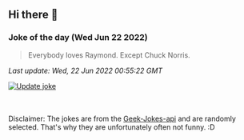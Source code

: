 ## Hi there 👋

### Joke of the day (Wed Jun 22 2022)
<!-- joke -->
>Everybody loves Raymond. Except Chuck Norris.
<!-- /joke -->

*Last update: Wed, 22 Jun 2022 00:55:22 GMT*

[![Update joke](https://github.com/nclskfm/nclskfm/actions/workflows/joke.yml/badge.svg)](https://github.com/nclskfm/nclskfm/actions/workflows/joke.yml)

<br><br>
Disclaimer: The jokes are from the [Geek-Jokes-api](https://github.com/sameerkumar18/geek-joke-api) and are randomly selected. That's why they are unfortunately often not funny. :D
